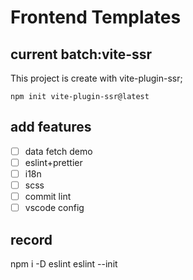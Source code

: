 # Frontend Templates

## current batch:vite-ssr

This project is create with vite-plugin-ssr;  
```
npm init vite-plugin-ssr@latest
```

## add features
- [ ] data fetch demo
- [ ] eslint+prettier
- [ ] i18n
- [ ] scss
- [ ] commit lint
- [ ] vscode config

## record
npm i -D eslint
eslint --init